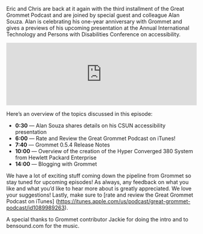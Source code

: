 Eric and Chris are back at it again with the third installment of the Great Grommet Podcast and are joined by special guest and colleague Alan Souza. Alan is celebrating his one-year anniversary with Grommet and gives a previews of his upcoming presentation at the Annual International Technology and Persons with Disabilities Conference on accessibility.

<iframe width="100%" height="166" scrolling="no" frameborder="no" src="https://w.soundcloud.com/player/?url=https%3A//api.soundcloud.com/tracks/254286528&amp;auto_play=false&amp;hide_related=false&amp;show_comments=true&amp;show_user=true&amp;show_reposts=false&amp;visual=true"></iframe>

Here’s an overview of the topics discussed in this episode:

* **0:30** — Alan Souza shares details on his CSUN accessibility presentation
* **6:00** — Rate and Review the Great Grommet Podcast on iTunes!
* **7:40** — Grommet 0.5.4 Release Notes
* **10:00** — Overview of the creation of the Hyper Converged 380 System from Hewlett Packard Enterprise
* **14:00** — Blogging with Grommet

We have a lot of exciting stuff coming down the pipeline from Grommet so stay tuned for upcoming episodes! As always, any feedback on what you like and what you’d like to hear more about is greatly appreciated. We love your suggestions! Lastly, make sure to [rate and review the Great Grommet Podcast on iTunes] (https://itunes.apple.com/us/podcast/great-grommet-podcast/id1089989263).

A special thanks to Grommet contributor Jackie for doing the intro and to bensound.com for the music.
